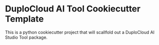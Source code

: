 # DuploCloud AI Tool Cookiecutter Template

This is a python cookiecutter project that will scallfold out a DuploCloud AI Studio Tool package.

